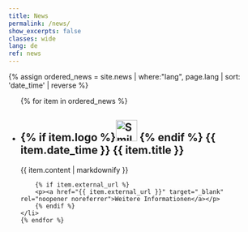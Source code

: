 ```yaml
---
title: News
permalink: /news/
show_excerpts: false
classes: wide
lang: de
ref: news
---
```

{% assign ordered_news = site.news | where:"lang", page.lang | sort: 'date_time' | reverse %}
<ul>
    {% for item in ordered_news %}
    <li>
        <h2>{% if item.logo %}<img src="{{ item.logo }}" alt="Smiley face" height="42" width="42"> {% endif %} {{ item.date_time }} {{ item.title }}</h2>
        <p>{{ item.content | markdownify }}</p>

        {% if item.external_url %}
        <p><a href="{{ item.external_url }}" target="_blank" rel="noopener noreferrer">Weitere Informationen</a></p>
        {% endif %}
    </li>
    {% endfor %}
</ul>
